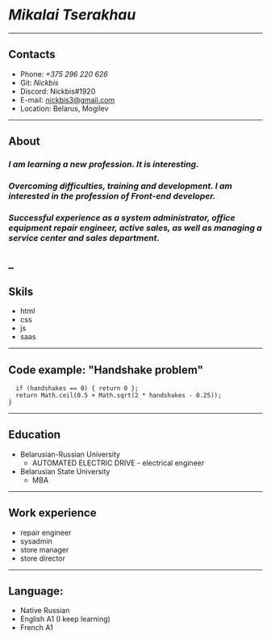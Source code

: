 # _**Mikalai Tserakhau**_
---------------------------
## Contacts
* Phone: _+375 296 220 626_
* Git: *Nickbis*
* Discord: Nickbis#1920
* E-mail: nickbis3@gmail.com
* Location: Belarus, Mogilev
-----------
## About
### _I am learning a new profession. It is interesting._
### _Overcoming difficulties, training and development. I am interested in the profession of Front-end developer._
### _Successful experience as a system administrator, office equipment repair engineer, active sales, as well as managing a service center and sales department._
_
-----------
## Skils
* html
* css
* js
* saas

-----------
## Code example: "Handshake problem"
```function getParticipants(handshakes){
  if (handshakes == 0) { return 0 };
  return Math.ceil(0.5 + Math.sqrt(2 * handshakes - 0.25));
} 
```
-----------
## Education
* Belarusian-Russian University
   - AUTOMATED ELECTRIC DRIVE - electrical engineer
* Belarusian State University
   - MBA 
-----------
## Work experience
* repair engineer
* sysadmin
* store manager
* store director
------------
## Language:
* Native Russian
* English A1 (I keep learning)
* French А1 

